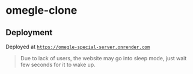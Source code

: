 # omegle-clone 

## Deployment
Deployed at [`https://omegle-special-server.onrender.com`](https://omegle-special-server.onrender.com)

> Due to lack of users, the website may go into sleep mode, just wait few seconds for it to wake up.

